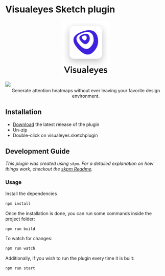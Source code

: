 # Visualeyes Sketch plugin

<div align="center">
  <img width="150px" src="./assets/logo.png"/>
</div>
<br/>
<img src="./assets/demo.gif"/>
<br/>
<div align="center">
  Generate attention heatmaps without ever leaving your favorite design environment.
</div>


## Installation
- [Download](../../releases/latest/download/visualeyes.sketchplugin.zip) the latest release of the plugin
- Un-zip
- Double-click on visualeyes.sketchplugin

## Development Guide

_This plugin was created using `skpm`. For a detailed explanation on how things work, checkout the [skpm Readme](https://github.com/skpm/skpm/blob/master/README.md)._

### Usage

Install the dependencies

```bash
npm install
```

Once the installation is done, you can run some commands inside the project folder:

```bash
npm run build
```

To watch for changes:

```bash
npm run watch
```

Additionally, if you wish to run the plugin every time it is built:

```bash
npm run start
```
